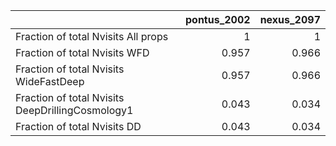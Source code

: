 |                                                  |   pontus_2002 |   nexus_2097 |
|:-------------------------------------------------|--------------:|-------------:|
| Fraction of total Nvisits All props              |         1     |        1     |
| Fraction of total Nvisits WFD                    |         0.957 |        0.966 |
| Fraction of total Nvisits WideFastDeep           |         0.957 |        0.966 |
| Fraction of total Nvisits DeepDrillingCosmology1 |         0.043 |        0.034 |
| Fraction of total Nvisits DD                     |         0.043 |        0.034 |
